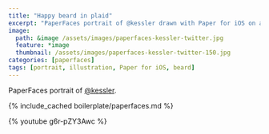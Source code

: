 ```yaml
---
title: "Happy beard in plaid"
excerpt: "PaperFaces portrait of @kessler drawn with Paper for iOS on an iPad."
image: 
  path: &image /assets/images/paperfaces-kessler-twitter.jpg 
  feature: *image
  thumbnail: /assets/images/paperfaces-kessler-twitter-150.jpg
categories: [paperfaces]
tags: [portrait, illustration, Paper for iOS, beard]
---
```


PaperFaces portrait of [@kessler](https://twitter.com/kessler).

{% include_cached boilerplate/paperfaces.md %}

{% youtube g6r-pZY3Awc %}
